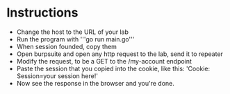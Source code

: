 # Instructions
- Change the host to the URL of your lab
- Run the program with '''go run main.go'''
- When session founded, copy them
- Open burpsuite and open any http request to the lab, send it to repeater
- Modify the request, to be a GET to the /my-account endpoint
- Paste the session that you copied into the cookie, like this: 'Cookie: Session=your session here!'
- Now see the response in the browser and you're done.